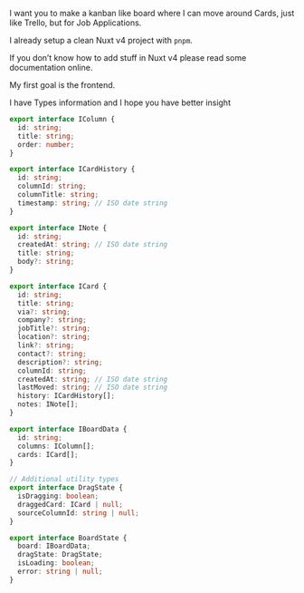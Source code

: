 I want you to make a kanban like board where I can move around Cards, just like Trello, but for Job Applications.

I already setup a clean Nuxt v4 project with `pnpm`.

If you don’t know how to add stuff in Nuxt v4 please read some documentation online.


My first goal is the frontend. 

I have Types information and I hope you have better insight



```ts
export interface IColumn {
  id: string;
  title: string;
  order: number;
}

export interface ICardHistory {
  id: string;
  columnId: string;
  columnTitle: string;
  timestamp: string; // ISO date string
}

export interface INote {
  id: string;
  createdAt: string; // ISO date string
  title: string;
  body?: string;
}

export interface ICard {
  id: string;
  title: string;
  via?: string;
  company?: string;
  jobTitle?: string;
  location?: string;
  link?: string;
  contact?: string;
  description?: string;
  columnId: string;
  createdAt: string; // ISO date string
  lastMoved: string; // ISO date string
  history: ICardHistory[];
  notes: INote[];
}

export interface IBoardData {
  id: string;
  columns: IColumn[];
  cards: ICard[];
}

// Additional utility types
export interface DragState {
  isDragging: boolean;
  draggedCard: ICard | null;
  sourceColumnId: string | null;
}

export interface BoardState {
  board: IBoardData;
  dragState: DragState;
  isLoading: boolean;
  error: string | null;
}
```